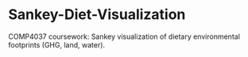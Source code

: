 # Sankey-Diet-Visualization
 COMP4037 coursework: Sankey visualization of dietary environmental footprints (GHG, land, water).
